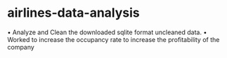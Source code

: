 # airlines-data-analysis

•	Analyze and Clean the downloaded sqlite format uncleaned data.
•	Worked to increase the occupancy rate to increase the profitability of the company 
